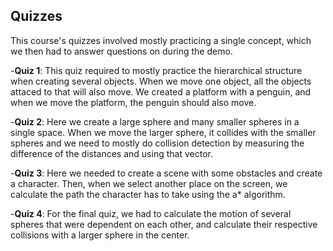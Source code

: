 ## Quizzes

This course's quizzes involved mostly practicing a single concept, which we then
had to answer questions on during the demo. 

-**Quiz 1**: This quiz required to mostly practice the hierarchical structure 
when creating several objects. When we move one object, all the objects attaced
to that will also move. We created a platform with a penguin, and when we move
the platform, the penguin should also move. 

-**Quiz 2**: Here we create a large sphere and many smaller spheres in a single 
space. When we move the larger sphere, it collides with the smaller spheres and 
we need to mostly do collision detection by measuring the difference of the 
distances and using that vector.

-**Quiz 3**: Here we needed to create a scene with some obstacles and create a 
character. Then, when we select another place on the screen, we calculate the
path the character has to take using the a\* algorithm.

-**Quiz 4**: For the final quiz, we had to calculate the motion of several spheres
that were dependent on each other, and calculate their respective collisions
with a larger sphere in the center. 
